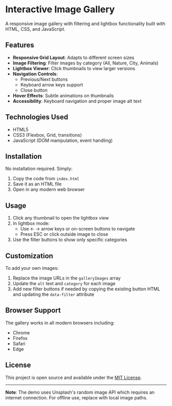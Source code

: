 # Interactive Image Gallery

A responsive image gallery with filtering and lightbox functionality built with HTML, CSS, and JavaScript.

## Features

- **Responsive Grid Layout**: Adapts to different screen sizes
- **Image Filtering**: Filter images by category (All, Nature, City, Animals)
- **Lightbox Viewer**: Click thumbnails to view larger versions
- **Navigation Controls**: 
  - Previous/Next buttons
  - Keyboard arrow keys support
  - Close button
- **Hover Effects**: Subtle animations on thumbnails
- **Accessibility**: Keyboard navigation and proper image alt text

## Technologies Used

- HTML5
- CSS3 (Flexbox, Grid, transitions)
- JavaScript (DOM manipulation, event handling)

## Installation

No installation required. Simply:

1. Copy the code from `index.html`
2. Save it as an HTML file
3. Open in any modern web browser

## Usage

1. Click any thumbnail to open the lightbox view
2. In lightbox mode:
   - Use ← → arrow keys or on-screen buttons to navigate
   - Press ESC or click outside image to close
3. Use the filter buttons to show only specific categories

## Customization

To add your own images:

1. Replace the image URLs in the `galleryImages` array
2. Update the `alt` text and `category` for each image
3. Add new filter buttons if needed by copying the existing button HTML and updating the `data-filter` attribute

## Browser Support

The gallery works in all modern browsers including:
- Chrome
- Firefox
- Safari
- Edge

## License

This project is open source and available under the [MIT License](LICENSE).

---

**Note**: The demo uses Unsplash's random image API which requires an internet connection. For offline use, replace with local image paths.

